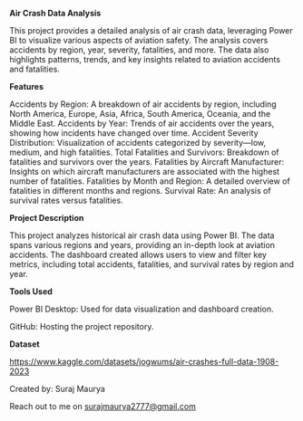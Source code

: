 **Air Crash Data Analysis**

This project provides a detailed analysis of air crash data, leveraging Power BI to visualize various aspects of aviation safety. The analysis covers accidents by region, year, severity, fatalities, and more. The data also highlights patterns, trends, and key insights related to aviation accidents and fatalities.

**Features**

Accidents by Region: A breakdown of air accidents by region, including North America, Europe, Asia, Africa, South America, Oceania, and the Middle East.
Accidents by Year: Trends of air accidents over the years, showing how incidents have changed over time.
Accident Severity Distribution: Visualization of accidents categorized by severity—low, medium, and high fatalities.
Total Fatalities and Survivors: Breakdown of fatalities and survivors over the years.
Fatalities by Aircraft Manufacturer: Insights on which aircraft manufacturers are associated with the highest number of fatalities.
Fatalities by Month and Region: A detailed overview of fatalities in different months and regions.
Survival Rate: An analysis of survival rates versus fatalities.

**Project Description**

This project analyzes historical air crash data using Power BI. The data spans various regions and years, providing an in-depth look at aviation accidents. The dashboard created allows users to view and filter key metrics, including total accidents, fatalities, and survival rates by region and year.

**Tools Used**

Power BI Desktop: Used for data visualization and dashboard creation.

GitHub: Hosting the project repository.

**Dataset**

https://www.kaggle.com/datasets/jogwums/air-crashes-full-data-1908-2023




Created by: Suraj Maurya

Reach out to me on surajmaurya2777@gmail.com
